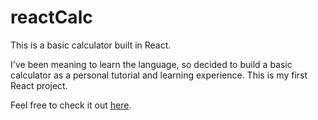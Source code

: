 # reactCalc

This is a basic calculator built in React.  

I've been meaning to learn the language, so decided to build a basic calculator as a personal tutorial and learning experience.  This is my first React project.

Feel free to check it out [here](http://hello-jackie.com/calculator).
